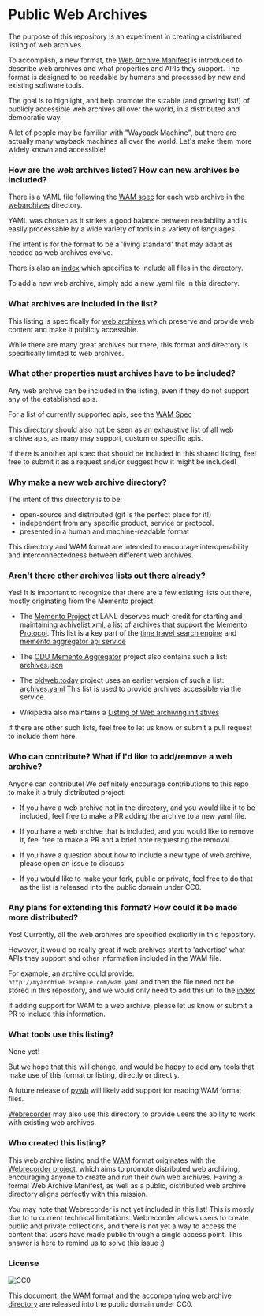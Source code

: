 # Public Web Archives

The purpose of this repository is an experiment in creating a distributed listing of web archives.

To accomplish, a new format, the [Web Archive Manifest](WAM.md) is introduced to describe web archives and what properties and APIs they support. The format is designed to be readable by humans and processed by new and existing software tools.

The goal is to highlight, and help promote the sizable (and growing list!) of publicly accessible web archives all over the world, in a distributed and democratic way.

A lot of people may be familiar with "Wayback Machine", but there are actually many wayback machines all over the world. Let's make them more widely known and accessible!

### How are the web archives listed? How can new archives be included?

There is a YAML file following the [WAM spec](WAM.md) for each web archive in the [webarchives](webarchives/) directory.

YAML was chosen as it strikes a good balance between readability and is easily processable by a wide variety of tools in a variety of languages.

The intent is for the format to be a 'living standard' that may adapt as needed as web archives evolve.

There is also an [index](webarchives.yaml) which specifies to include all files in the directory.

To add a new web archive, simply add a new .yaml file in this directory.


### What archives are included in the list?

This listing is specifically for [web archives](https://en.wikipedia.org/wiki/Web_archiving) which preserve and provide web content and make it publicly accessible.

While there are many great archives out there, this format and directory is specifically limited to web archives.


### What other properties must archives have to be included?

Any web archive can be included in the listing, even if they do not support any of the established apis.

For a list of currently supported apis, see the [WAM Spec](WAM.md)

This directory should also not be seen as an exhaustive list of all web archive apis, as many may support, custom or specific apis.

If there is another api spec that should be included in this shared listing, feel free to submit it as a request and/or suggest how it might be included!


### Why make a new web archive directory?

The intent of this directory is to be:

- open-source and distributed (git is the perfect place for it!)
- independent from any specific product, service or protocol.
- presented in a human and machine-readable format

This directory and WAM format are intended to encourage interoperability and interconnectedness between different web archives.


### Aren't there other archives lists out there already?

Yes! It is important to recognize that there are a few existing lists out there, mostly originating from the Memento project.

 - The [Memento Project](http://timetravel.mementoweb.org/) at LANL deserves much credit for starting and maintaining [achivelist.xml](http://labs.mementoweb.org/aggregator_config/archivelist.xml), a list of archives that support the [Memento Protocol](https://tools.ietf.org/html/rfc7089).
   This list is a key part of the [time travel search engine](http://timetravel.mementoweb.org/about/) and [memento aggregator api service](http://timetravel.mementoweb.org/guide/api/)

 - The [ODU Memento Aggregator](https://github.com/oduwsdl/memgator) project also contains such a list: [archives.json](https://github.com/oduwsdl/memgator/blob/master/archives.json)

 - The [oldweb.today](http://oldweb.today/) project uses an earlier version of such a list: [archives.yaml](https://github.com/oldweb-today/netcapsule/blob/master/archives.yaml) This list is used to provide archives accessible via the service.

 - Wikipedia also maintains a [Listing of Web archiving initiatives](https://en.wikipedia.org/wiki/List_of_Web_archiving_initiatives)

If there are other such lists, feel free to let us know or submit a pull request to include them here.


### Who can contribute? What if I'd like to add/remove a web archive?

Anyone can contribute! We definitely encourage contributions to this repo to make it a truly distributed project:

- If you have a web archive not in the directory, and you would like it to be included, feel free to make a PR adding the archive to a new yaml file.

- If you have a web archive that is included, and you would like to remove it, feel free to make a PR and a brief note requesting the removal.

- If you have a question about how to include a new type of web archive, please open an issue to discuss.

- If you would like to make your fork, public or private, feel free to do that as the list is released into the public domain under CC0.


### Any plans for extending this format? How could it be made more distributed?

Yes! Currently, all the web archives are specified explicitly in this repository.

However, it would be really great if web archives start to 'advertise' what APIs they support and other information included in the WAM file.

For example, an archive could provide: ``http://myarchive.example.com/wam.yaml`` and then the file need not be stored in this repository, and we would only need to add this url to the [index](webarchives.yaml)

If adding support for WAM to a web archive, please let us know or submit a PR to include this information.


### What tools use this listing?

None yet!

But we hope that this will change, and would be happy to add any tools that make use of this format or listing, directly or directly.

A future release of [pywb](https://github.com/ikreymer/pywb) will likely add support for reading WAM format files.

[Webrecorder](https://webrecorder.io/) may also use this directory to provide users the ability to work with existing web archives.


### Who created this listing?

This web archive listing and the [WAM](WAM.md) format originates with the [Webrecorder project](https://github.com/webrecorder/), which aims to promote distributed web archiving, encouraging anyone to create and run their own web archives. Having a formal Web Archive Manifest, as well as a public, distributed web archive directory aligns perfectly with this mission.

You may note that Webrecorder is not yet included in this list! This is mostly due to to current technical limitations. Webrecorder allows users to create public and private collections, and there is not yet a way to access the content that users have made public through a single access point. This answer is here to remind us to solve this issue :)


### License
![CC0](https://licensebuttons.net/p/zero/1.0/88x31.png)

This document, the [WAM](WAM.md) format and the accompanying [web archive directory](webarchives) are released into the public domain under CC0.
